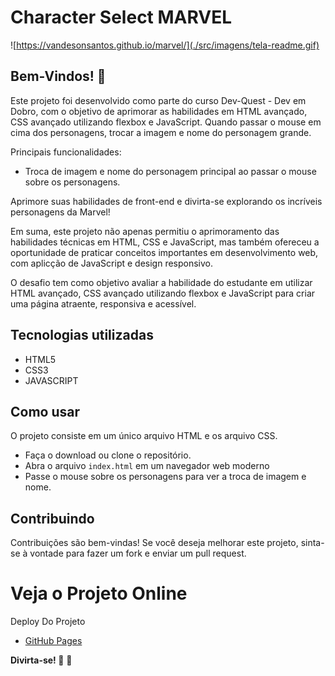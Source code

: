# Character Select MARVEL

![https://vandesonsantos.github.io/marvel/](./src/imagens/tela-readme.gif)


## Bem-Vindos! 👋

Este projeto foi desenvolvido como parte do curso Dev-Quest - Dev em Dobro, com o objetivo de aprimorar as habilidades em HTML avançado, CSS avançado utilizando flexbox e JavaScript. Quando passar o mouse em cima dos personagens, trocar a imagem e nome do personagem grande.

Principais funcionalidades:

- Troca de imagem e nome do personagem principal ao passar o mouse sobre os personagens.

Aprimore suas habilidades de front-end e divirta-se explorando os incríveis personagens da Marvel!

Em suma, este projeto não apenas permitiu o aprimoramento das habilidades técnicas em HTML, CSS e JavaScript, mas também ofereceu a oportunidade de praticar conceitos importantes em desenvolvimento web, com aplicção de JavaScript e design responsivo.

O desafio tem como objetivo avaliar a habilidade do estudante em utilizar HTML avançado, CSS avançado utilizando flexbox e JavaScript para criar uma página atraente, responsiva e acessível.


## Tecnologias utilizadas

- HTML5
- CSS3
- JAVASCRIPT

## Como usar

O projeto consiste em um único arquivo HTML e os arquivo CSS.

- Faça o download ou clone o repositório.
- Abra o arquivo `index.html` em um navegador web moderno
- Passe o mouse sobre os personagens para ver a troca de imagem e nome.


## Contribuindo

Contribuições são bem-vindas! Se você deseja melhorar este projeto, sinta-se à vontade para fazer um fork e enviar um pull request.

# Veja o Projeto Online
Deploy Do Projeto

- [GitHub Pages](https://vandesonsantos.github.io/marvel/)


**Divirta-se! 🚀** 🚀
